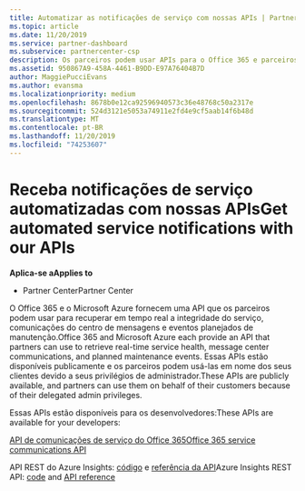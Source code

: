 ```yaml
---
title: Automatizar as notificações de serviço com nossas APIs | Partner Center
ms.topic: article
ms.date: 11/20/2019
ms.service: partner-dashboard
ms.subservice: partnercenter-csp
description: Os parceiros podem usar APIs para o Office 365 e parceiros de Microsoft Azure para a integridade do serviço em tempo real, comunicações do centro de mensagens e eventos de manutenção planejada.
ms.assetid: 950867A9-458A-4461-B9DD-E97A76404B7D
author: MaggiePucciEvans
ms.author: evansma
ms.localizationpriority: medium
ms.openlocfilehash: 8678b0e12ca92596940573c36e48768c50a2317e
ms.sourcegitcommit: 524d3121e5053a74911e2fd4e9cf5aab14f6b48d
ms.translationtype: MT
ms.contentlocale: pt-BR
ms.lasthandoff: 11/20/2019
ms.locfileid: "74253607"
---
```

# <a name="get-automated-service-notifications-with-our-apis"></a><span data-ttu-id="22a32-103">Receba notificações de serviço automatizadas com nossas APIs</span><span class="sxs-lookup"><span data-stu-id="22a32-103">Get automated service notifications with our APIs</span></span>

<span data-ttu-id="22a32-104">**Aplica-se a**</span><span class="sxs-lookup"><span data-stu-id="22a32-104">**Applies to**</span></span>

-  <span data-ttu-id="22a32-105">Partner Center</span><span class="sxs-lookup"><span data-stu-id="22a32-105">Partner Center</span></span>

<span data-ttu-id="22a32-106">O Office 365 e o Microsoft Azure fornecem uma API que os parceiros podem usar para recuperar em tempo real a integridade do serviço, comunicações do centro de mensagens e eventos planejados de manutenção.</span><span class="sxs-lookup"><span data-stu-id="22a32-106">Office 365 and Microsoft Azure each provide an API that partners can use to retrieve real-time service health, message center communications, and planned maintenance events.</span></span> <span data-ttu-id="22a32-107">Essas APIs estão disponíveis publicamente e os parceiros podem usá-las em nome dos seus clientes devido a seus privilégios de administrador.</span><span class="sxs-lookup"><span data-stu-id="22a32-107">These APIs are publicly available, and partners can use them on behalf of their customers because of their delegated admin privileges.</span></span>

<span data-ttu-id="22a32-108">Essas APIs estão disponíveis para os desenvolvedores:</span><span class="sxs-lookup"><span data-stu-id="22a32-108">These APIs are available for your developers:</span></span>

[<span data-ttu-id="22a32-109">API de comunicações de serviço do Office 365</span><span class="sxs-lookup"><span data-stu-id="22a32-109">Office 365 service communications API</span></span>](https://go.microsoft.com/fwlink/p/?LinkId=616899)

<span data-ttu-id="22a32-110">API REST do Azure Insights: [código](https://go.microsoft.com/fwlink/p/?LinkId=617299) e [referência da API](https://go.microsoft.com/fwlink/p/?LinkId=617300)</span><span class="sxs-lookup"><span data-stu-id="22a32-110">Azure Insights REST API: [code](https://go.microsoft.com/fwlink/p/?LinkId=617299) and [API reference](https://go.microsoft.com/fwlink/p/?LinkId=617300)</span></span>

 

 



